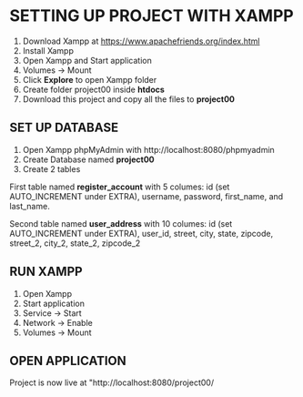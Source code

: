 # SETTING UP PROJECT WITH XAMPP

1. Download Xampp at https://www.apachefriends.org/index.html
2. Install Xampp
3. Open Xampp and Start application
4. Volumes -> Mount
5. Click **Explore** to open Xampp folder
3. Create folder project00 inside **htdocs**
3. Download this project and copy all the files to **project00**


## SET UP DATABASE

1. Open Xampp phpMyAdmin with http://localhost:8080/phpmyadmin
2. Create Database named **project00**
3. Create 2 tables
    
First table named **register_account** with 5 columes: id (set AUTO_INCREMENT under EXTRA), username, password, first_name, and last_name.
    
Second table named **user_address** with 10 columes: id (set AUTO_INCREMENT under EXTRA), user_id, street, city, state, zipcode, street_2, city_2, state_2, zipcode_2
    
## RUN XAMPP

1. Open Xampp
2. Start application
3. Service -> Start
4. Network -> Enable
5. Volumes -> Mount
  
## OPEN APPLICATION

Project is now live at "http://localhost:8080/project00/
